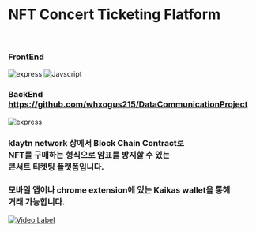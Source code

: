 # NFT Concert Ticketing Flatform
<br>

### FrontEnd
<img alt="express" src ="https://img.shields.io/badge/react-%2320232a.svg?style=for-the-badge&logo=react&logoColor=%2361DAFB"/> 
<img alt="Javscript" src ="https://img.shields.io/badge/React_Router-CA4245?style=for-the-badge&logo=react-router&logoColor=white"/> 

<br>

### BackEnd https://github.com/whxogus215/DataCommunicationProject
<img alt="express" src ="https://img.shields.io/badge/spring-%236DB33F.svg?style=for-the-badge&logo=spring&logoColor=white"/> 

<br>


### klaytn network 상에서 Block Chain Contract로<br>NFT를 구매하는 형식으로 암표를 방지할 수 있는 <br>콘서트 티켓팅 플랫폼입니다.

### 모바일 앱이나 chrome extension에 있는 Kaikas wallet을 통해 <br>거래 가능합니다.
[![Video Label](http://img.youtube.com/vi/_ha3yjnfrsY/0.jpg)](https://youtu.be/_ha3yjnfrsY)




